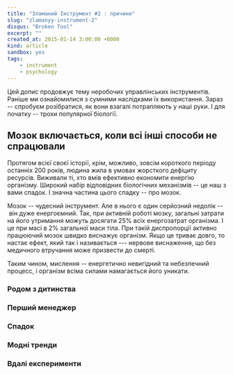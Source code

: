 ```yaml
---
title: "Зламаний Інструмент #2 : причини"
slug: "zlamanyy-instrument-2"
disqus: "Broken Tool"
excerpt: ""
created_at: 2015-01-14 3:00:00 +0000
kind: article
sandbox: yes
tags:
    - instrument
    - psychology
---
```


Цей допис продовжує тему неробочих управлінських інструментів.  Раніше ми ознайомилися з сумними наслідками їх використання.  Зараз -- спробуєм розібратися, як вони взагалі потрапляють у наші руки.  І для початку -- трохи популярної біології.

Мозок включається, коли всі інші способи не спрацювали
------------------------------------------------------

Протягом всієї своєї історії, крім, можливо, зовсім короткого періоду останніх 200 років, людина жила в умовах жорсткого дефіциту ресурсів.  Виживали ті, хто вмів ефективно економити енергію організму.  Широкий набір відповідних біологічних механізмів -- це наш з вами спадок.  І значна частина цього спадку -- про мозок.

Мозок -- чудесний інструмент.  Але в нього є один серйозний недолік -- він дуже енергоємний.  Так, при активній роботі мозку, загальні затрати на його утримання можуть досягати 25% всіх енергозатрат організма.  І це при масі в 2% загальної маси тіла.  При такій диспропорції активно працюючий мозок швидко виснажує організм.  Якщо це триває довго, то настає ефект, який так і називається --- нервове виснаження, що без медичного втручання може призвести до смерті.

Таким чином, мислення -- енергетично невигідний та небезпечний процесс, і організм всіма силами намагається його уникати.




### Родом з дитинства ###

### Перший менеджер ###
### Спадок ###
### Модні тренди ###
### Вдалі експерименти ###


